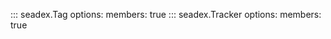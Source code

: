 ::: seadex.Tag
    options:
        members: true
::: seadex.Tracker
    options:
        members: true
